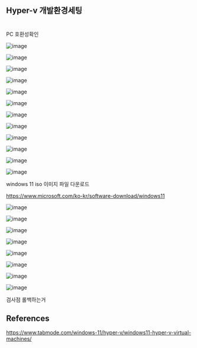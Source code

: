 ## Hyper-v 개발환경세팅
#

PC 호환성확인

![image](https://user-images.githubusercontent.com/61821641/166406627-5169478b-133b-493c-8ee8-9bbca137cebb.png)

![image](https://user-images.githubusercontent.com/61821641/166406794-1d71735d-27d6-44f0-8184-38245182f4c1.png)

![image](https://user-images.githubusercontent.com/61821641/166406885-b68d6b53-47bd-499a-b35d-857fce2a2733.png)

![image](https://user-images.githubusercontent.com/61821641/166407367-471018cd-087f-472a-a7f0-cba33810c314.png)


![image](https://user-images.githubusercontent.com/61821641/166407417-118e447b-5e26-4e06-b61f-ae3753283740.png)

![image](https://user-images.githubusercontent.com/61821641/166408395-852b762e-9bee-4559-9670-58084ec6fc65.png)

![image](https://user-images.githubusercontent.com/61821641/166408425-493db386-0011-491a-8e6e-6448f5c6e40f.png)

![image](https://user-images.githubusercontent.com/61821641/166408501-8c69cc21-101e-46d5-9c71-4209602a3502.png)

![image](https://user-images.githubusercontent.com/61821641/166408522-ce74f89f-dfc1-407c-828e-c62264c0b25f.png)

![image](https://user-images.githubusercontent.com/61821641/166408557-ce030ce3-b944-48b0-9853-5f7fd6513080.png)

![image](https://user-images.githubusercontent.com/61821641/166408578-4d3f4228-c5ee-4194-85ca-7fa4852d8885.png)

![image](https://user-images.githubusercontent.com/61821641/166408599-95398305-9ea6-4344-9a24-229f1341ce04.png)


windows 11 iso 이미지 파일 다운로드

https://www.microsoft.com/ko-kr/software-download/windows11



![image](https://user-images.githubusercontent.com/61821641/166409524-7befe52a-9ae4-43ec-a6f7-fb8af18a80ed.png)

![image](https://user-images.githubusercontent.com/61821641/166409617-770bac23-1a0c-4094-9341-cc5b6c133d24.png)

![image](https://user-images.githubusercontent.com/61821641/166409647-1852c0a0-02d3-41d2-b687-c15e6ab66d43.png)

![image](https://user-images.githubusercontent.com/61821641/166410285-39a683f2-337b-4bc2-9300-8911a291f526.png)

![image](https://user-images.githubusercontent.com/61821641/166410492-98926dc8-3bd3-4bc0-aa63-06befc6fc589.png)

![image](https://user-images.githubusercontent.com/61821641/166410756-a0afdb37-3bbc-44a1-9358-287bf5196120.png)

![image](https://user-images.githubusercontent.com/61821641/166410787-cc47f544-1cf4-4c4e-8ddb-1ebecbf49274.png)

![image](https://user-images.githubusercontent.com/61821641/166413463-e7b492db-2285-47f5-bf31-df3226c88872.png)


검사점 롤백하는거
## References

https://www.tabmode.com/windows-11/hyper-v/windows11-hyper-v-virtual-machines/